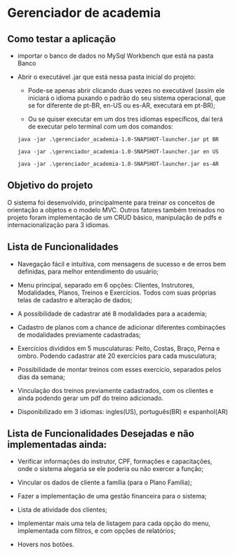 # Gerenciador de academia

## Como testar a aplicação
* importar o banco de dados no MySql Workbench que está na pasta Banco

* Abrir o executável .jar que está nessa pasta inicial do projeto:
  * Pode-se apenas abrir clicando duas vezes no executável (assim ele iniciará o idioma puxando o padrão do seu sistema operacional, que se for diferente de pt-BR, en-US ou es-AR, executará em pt-BR);
    
  * Ou se quiser executar em um dos tres idiomas específicos, daí terá de executar pelo terminal com um dos comandos:
  ```
  java -jar .\gerenciador_academia-1.0-SNAPSHOT-launcher.jar pt BR
  ```
  ```
  java -jar .\gerenciador_academia-1.0-SNAPSHOT-launcher.jar en US
  ```
  ```
  java -jar .\gerenciador_academia-1.0-SNAPSHOT-launcher.jar es-AR
  ```
## Objetivo do projeto
O sistema foi desenvolvido, principalmente para treinar os conceitos de orientação a objetos e o modelo MVC. Outros fatores também treinados no projeto foram implementação de um CRUD básico, manipulação de pdfs e internacionalização para 3 idiomas.
 
## Lista de Funcionalidades
* Navegação fácil e intuitiva, com mensagens de sucesso e de erros bem definidas, para melhor entendimento do usuário;

* Menu principal, separado em 6 opções: Clientes, Instrutores, Modalidades, Planos, Treinos e Exercícios. Todos com suas próprias telas de cadastro e alteração de dados;

* A possibilidade de cadastrar até 8 modalidades para a academia;

* Cadastro de planos com a chance de adicionar diferentes combinações de modalidades previamente cadastradas;

* Exercícios divididos em 5 musculaturas: Peito, Costas, Braço, Perna e ombro. Podendo cadastrar até 20 exercícios para cada musculatura;

* Possibilidade de montar treinos com esses exercício, separados pelos dias da semana;

* Vinculação dos treinos previamente cadastrados, com os clientes e ainda podendo gerar um pdf do treino adicionado.

* Disponibilizado em 3 idiomas: ingles(US), português(BR) e espanhol(AR)



## Lista de Funcionalidades Desejadas e não implementadas ainda:
  
* Verificar informações do instrutor, CPF, formações e capacitações, onde o sistema alegaria se ele poderia ou não exercer a função;
  
* Vincular os dados de cliente a família (para o Plano Família);
  
* Fazer a implementação de uma gestão financeira para o sistema;
  
* Lista de atividade dos clientes;
  
* Implementar mais uma tela de listagem para cada opção do menu, implementada com filtros, e com opções de relatórios;
  
* Hovers nos botões.
